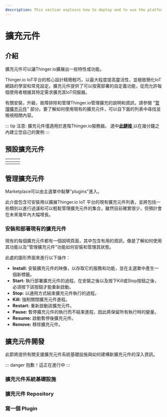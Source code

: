 ```yaml
---
description: This section explains how to deploy and to use the platform 擴充元件 System
---
```


# 擴充元件

## 介紹

擴充元件可以讓Thinger.io擴展出一些特性或功能。

Thinger.io IoT平台的核心設計精簡輕巧，以最大程度提高靈活性，並極致簡化IoT網路的學習和常見設定。擴充元件提供了可以按需部署的自定義功能，從而允許每個使用者根據其特定需求擴充其IoT伺服器。

有關安裝，升級，故障排除和管理Thinger.io管理擴充的說明和資訊，請參閱 "[管理擴充元件](https://app.gitbook.com/@thinger-io/s/docs/~/drafts/-LrOtZT2lM_x5eeYS6ra/primary/plugins#managing-plugins)" 部分。要了解如何使用現有的擴充元件，可以自下面的列表中尋找並檢視相關內容。

::: tip
注意: 擴充元件僅適用於進階Thinger.io服務器。 選中[**此鏈接** ](https://pricing.thinger.io)以在幾分鐘之內建立您自己的實例
:::

## 預設擴充元件

| <!--[![](../.gitbook/assets/imagen1sas.png)](node-red.md)--> |                 | <!--[![](../.gitbook/assets/imagen12.png)](sigfox.md)--> |
| :--- | :--- | :--- |
| <!--[![](../.gitbook/assets/imagen123.png)](the-things-network.md)--> |  |   |

## 管理擴充元件

Marketplace可以由主選單中點擊"plugins"進入。

<!--![](../.gitbook/assets/image%20%28139%29.png)-->

此介面包含可安裝用以擴展Thinger.io IoT 平台的現有擴充元件列表，並將包括一些類別以進行過濾和可以輕鬆管理擴充元件的集合，雖然目前確實很少，但預計會在未來幾年內大幅增長。

### 安裝和部署現有的擴充元件

現有的每個擴充元件都有一個說明頁面，其中包含有用的資訊，像是了解如何使用其功能以及"管理擴充元件"功能如何安裝和管理其狀態。

<!--![](../.gitbook/assets/image%20%28148%29.png)-->

此處的圖形界面來進行以下操作：

* **Install:** 安裝擴充元件的映像，以存取它的服務和功能，並在主選單中產生一個新標籤。
* **Start:** 執行部署擴充元件的過程。在安裝之後以及按下Kill或Stop按鈕之後，必須按下該按鈕才能重新啟動。
* **Stop:** 以通用方式結束擴充元件執行的過程。
* **Kill:** 強制關閉擴充元件進程。
* **Restart:** 重新啟動該擴充元件。
* **Pause:** 暫停擴充元件的執行而不結束進程，因此將保留所有執行時的變量。
* **Resume:** 啟動暫停後擴充元件。
* **Remove:** 移除擴充元件。

## 擴充元件開發

此節將提供有關支援擴充元件系統基礎設施與如何建構新擴充元件的深入資訊。

::: danger
抱歉！這正在進行中
:::

### 擴充元件系統基礎設施

### 擴充元件 Repository

### 寫一個 Plugin
